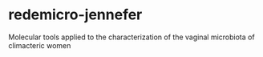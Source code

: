 # redemicro-jennefer
Molecular tools applied to the characterization of the vaginal microbiota of climacteric women
